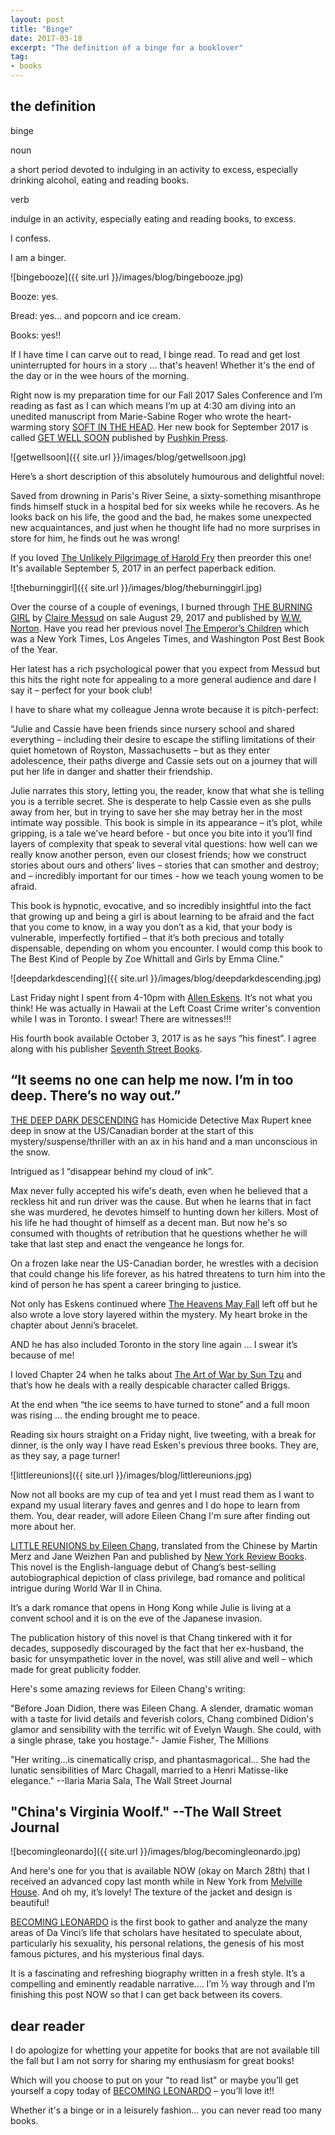```yaml
---
layout: post
title: "Binge"
date: 2017-03-18    
excerpt: "The definition of a binge for a booklover"
tag:
- books
---
```


## the definition

binge

noun

a short period devoted to indulging in an activity to excess, especially drinking alcohol, eating and reading books.

verb

indulge in an activity, especially eating and reading books, to excess.

I confess.

I am a binger.

![bingebooze]({{ site.url }}/images/blog/bingebooze.jpg)

Booze: yes.

Bread: yes... and popcorn and ice cream.

Books: yes!!

If I have time I can carve out to read, I binge read. To read and get lost uninterrupted for hours in a story ... that's heaven! Whether it's the end of the day or in the wee hours of the morning.

Right now is my preparation time for our Fall 2017 Sales Conference and I’m reading as fast as I can which means I’m up at 4:30 am diving into an unedited manuscript from Marie-Sabine Roger who wrote the heart-warming story [SOFT IN THE HEAD](http://penguinrandomhouse.ca/books/539072/soft-head#9781782271581). Her new book for September 2017 is called [GET WELL SOON](http://penguinrandomhouse.ca/books/552879/get-well-soon#9781782272168) published by [Pushkin Press](http://www.pushkinpress.com/).

![getwellsoon]({{ site.url }}/images/blog/getwellsoon.jpg)

Here’s a short description of this absolutely humourous and delightful novel:

Saved from drowning in Paris's River Seine, a sixty-something misanthrope finds himself stuck in a hospital bed for six weeks while he recovers. As he looks back on his life, the good and the bad, he makes some unexpected new acquaintances, and just when he thought life had no more surprises in store for him, he finds out he was wrong!

If you loved [The Unlikely Pilgrimage of Harold Fry](https://www.amazon.ca/Unlikely-Pilgrimage-Harold-Fry/dp/0385677715) then preorder this one! It's available September 5, 2017 in an perfect paperback edition.

![theburninggirl]({{ site.url }}/images/blog/theburninggirl.jpg)

Over the course of a couple of evenings, I burned through [THE BURNING GIRL](http://books.wwnorton.com/books/detail.aspx?ID=4294994209) by [Claire Messud](http://www.penguinrandomhouse.com/authors/70464/claire-messud) on sale August 29, 2017 and published by [W.W. Norton](http://books.wwnorton.com/books/index.aspx).   Have you read her previous novel [The Emperor’s Children](https://www.amazon.ca/Emperors-Children-Claire-Messud/dp/030727666X) which was a New York Times, Los Angeles Times, and Washington Post Best Book of the Year.

Her latest has a rich psychological power that you expect from Messud but this hits the right note for appealing to a more general audience and dare I say it – perfect for your book club!

I have to share what my colleague Jenna wrote because it is pitch-perfect:

“Julie and Cassie have been friends since nursery school and shared everything – including their desire to escape the stifling limitations of their quiet hometown of Royston, Massachusetts – but as they enter adolescence, their paths diverge and Cassie sets out on a journey that will put her life in danger and shatter their friendship.

Julie narrates this story, letting you, the reader, know that what she is telling you is a terrible secret. She is desperate to help Cassie even as she pulls away from her, but in trying to save her she may betray her in the most intimate way possible.
This book is simple in its appearance – it’s plot, while gripping, is a tale we’ve heard before - but once you bite into it you’ll find layers of complexity that speak to several vital questions: how well can we really know another person, even our closest friends; how we construct stories about ours and others’ lives – stories that can smother and destroy; and – incredibly important for our times - how we teach young women to be afraid.

This book is hypnotic, evocative, and so incredibly insightful into the fact that growing up and being a girl is about learning to be afraid and the fact that you come to know, in a way you don’t as a kid, that your body is vulnerable, imperfectly fortified – that it’s both precious and totally dispensable, depending on whom you encounter. I would comp this book to The Best Kind of People by Zoe Whittall and Girls by Emma Cline.”

![deepdarkdescending]({{ site.url }}/images/blog/deepdarkdescending.jpg)

Last Friday night I spent from 4-10pm with [Allen Eskens](http://alleneskens.com/). It’s not what you think! He was actually in Hawaii at the Left Coast Crime writer's convention while I was in Toronto. I swear! There are witnesses!!!

His fourth book available October 3, 2017 is as he says “his finest”. I agree along with his publisher [Seventh Street Books](http://www.seventhstreetbooks.com/).

## “It seems no one can help me now. I’m in too deep. There’s no way out.”

[THE DEEP DARK DESCENDING](https://www.amazon.ca/Deep-Dark-Descending-Allen-Eskens-ebook/dp/B01MT6ZAO7) has Homicide Detective Max Rupert knee deep in snow at the US/Canadian border at the start of this mystery/suspense/thriller with an ax in his hand and a man unconscious in the snow.

Intrigued as I “disappear behind my cloud of ink”.

Max never fully accepted his wife's death, even when he believed that a reckless hit and run driver was the cause. But when he learns that in fact she was murdered, he devotes himself to hunting down her killers. Most of his life he had thought of himself as a decent man. But now he's so consumed with thoughts of retribution that he questions whether he will take that last step and enact the vengeance he longs for.

On a frozen lake near the US-Canadian border, he wrestles with a decision that could change his life forever, as his hatred threatens to turn him into the kind of person he has spent a career bringing to justice.

Not only has Eskens continued where [The Heavens May Fall](https://www.amazon.ca/Heavens-May-Fall-Allen-Eskens/dp/1633882055) left off but he also wrote a love story layered within the mystery. My heart broke in the chapter about Jenni’s bracelet.

AND he has also included Toronto in the story line again … I swear it’s because of me!

I loved Chapter 24 when he talks about [The Art of War by Sun Tzu](https://www.amazon.ca/s/?ie=UTF8&keywords=the+art+of+war+-+sun+tzu&tag=googcana-20&index=aps&hvadid=174247313014&hvpos=1t1&hvnetw=g&hvrand=6479861463624591256&hvpone=&hvptwo=&hvqmt=e&hvdev=c&hvdvcmdl=&hvlocint=&hvlocphy=9061010&hvtargid=kwd-3378909936&ref=pd_sl_43fh4w5qn1_e) and that’s how he deals with a really despicable character called Briggs.

At the end when “the ice seems to have turned to stone” and a full moon was rising … the ending brought me to peace.

Reading six hours straight on a Friday night, live tweeting, with a break for dinner, is the only way I have read Esken's previous three books. They are, as they say, a page turner!

![littlereunions]({{ site.url }}/images/blog/littlereunions.jpg)

Now not all books are my cup of tea and yet I must read them as I want to expand my usual literary faves and genres and I do hope to learn from them. You, dear reader, will adore Eileen Chang I'm sure after finding out more about her.

[LITTLE REUNIONS by Eileen Chang](https://www.nyrb.com/collections/eileen-chang), translated from the Chinese by Martin Merz and Jane Weizhen Pan and published by [New York Review Books](http://nyrbclassics.tumblr.com/). This novel is the English-language debut of Chang’s best-selling autobiographical depiction of class privilege, bad romance and political intrigue during World War II in China.

It’s a dark romance that opens in Hong Kong while Julie is living at a convent school and it is on the eve of the Japanese invasion.

The publication history of this novel is that Chang tinkered with it for decades, supposedly discouraged by the fact that her ex-husband, the basic for unsympathetic lover in the novel, was still alive and well – which made for great publicity fodder.

Here's some amazing reviews for Eileen Chang's writing:

"Before Joan Didion, there was Eileen Chang. A slender, dramatic woman with a taste for livid details and feverish colors, Chang combined Didion's glamor and sensibility with the terrific wit of Evelyn Waugh. She could, with a single phrase, take you hostage."- Jamie Fisher, The Millions

"Her writing...is cinematically crisp, and phantasmagorical... She had the lunatic sensibilities of Marc Chagall, married to a Henri Matisse-like elegance." --Ilaria Maria Sala, The Wall Street Journal

## "China's Virginia Woolf." --The Wall Street Journal

![becomingleonardo]({{ site.url }}/images/blog/becomingleonardo.jpg)

And here's one for you that is available NOW (okay on March 28th) that I received an advanced copy last month while in New York from [Melville House](https://www.mhpbooks.com/). And oh my, it’s lovely!  The texture of the jacket and design is beautiful!

[BECOMING LEONARDO](https://www.mhpbooks.com/books/becoming-leonardo/) is the first book to gather and analyze the many areas of Da Vinci’s life that scholars have hesitated to speculate about, particularly his sexuality, his personal relations, the genesis of his most famous pictures, and his mysterious final days.

It is a fascinating and refreshing biography written in a fresh style. It’s a compelling and eminently readable narrative…. I’m ½ way through and I’m finishing this post NOW so that I can get back between its covers.

##  dear reader

 I do apologize for whetting your appetite for books that are not available till the fall but I am not sorry for sharing my enthusiasm for great books!

Which will you choose to put on your "to read list" or maybe you’ll get yourself a copy today of [BECOMING LEONARDO](https://www.mhpbooks.com/books/becoming-leonardo/)  – you’ll love it!!

Whether it's a binge or in a leisurely fashion... you can never read too many books.
